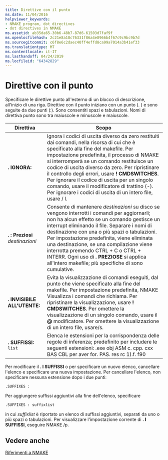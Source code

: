 ```yaml
---
title: Direttive con il punto
ms.date: 11/04/2016
helpviewer_keywords:
- NMAKE program, dot directives
- dot directives in NMAKE
ms.assetid: ab35da65-30b6-48b7-87d6-61503d7faf9f
ms.openlocfilehash: 2c21e8a18c76331f86a4e8966b4f67c9c9bc9b7d
ms.sourcegitcommit: c6f8e6c2daec40ff4effd8ca99a7014a3b41ef33
ms.translationtype: MT
ms.contentlocale: it-IT
ms.lasthandoff: 04/24/2019
ms.locfileid: "64342829"
---
```

# <a name="dot-directives"></a>Direttive con il punto

Specificare le direttive punto all'esterno di un blocco di descrizione, all'inizio di una riga. Direttive con il punto iniziano con un punto (. ) e sono seguite da due punti (:). Sono consentiti spazi e tabulazioni. Nomi di direttiva punto sono tra maiuscole e minuscole e maiuscole.

|Direttiva|Scopo|
|---------------|-------------|
|**. IGNORA:**|Ignora i codici di uscita diverso da zero restituiti dai comandi, nella risorsa di cui che è specificato alla fine del makefile. Per impostazione predefinita, il processo di NMAKE si interromperà se un comando restituisce un codice di uscita diverso da zero. Per ripristinare il controllo degli errori, usare **! CMDSWITCHES**. Per ignorare il codice di uscita per un singolo comando, usare il modificatore di trattino (-). Per ignorare i codici di uscita di un intero file, usare / I.|
|**. : Preziosi** *destinazioni*|Consente di mantenere *destinazioni* su disco se vengono interrotti i comandi per aggiornarli; non ha alcun effetto se un comando gestisce un interrupt eliminando il file. Separare i nomi di destinazione con una o più spazi o tabulazioni. Per impostazione predefinita, viene eliminata una destinazione, se una compilazione viene interrotta premendo CTRL + C o CTRL + INTERR. Ogni uso di **. PREZIOSE** si applica all'intero makefile; più specifiche di sono cumulative.|
|**. INVISIBILE ALL'UTENTE:**|Evita la visualizzazione di comandi eseguiti, dal punto che viene specificato alla fine del makefile. Per impostazione predefinita, NMAKE Visualizza i comandi che richiama. Per ripristinare la visualizzazione, usare **! CMDSWITCHES**. Per omettere la visualizzazione di un singolo comando, usare il **@** modificatore. Per omettere la visualizzazione di un intero file, usare/s.|
|**. SUFFISSI:** `list`|Elenca le estensioni per la corrispondenza delle regole di inferenza; predefinito per includere le seguenti estensioni: .exe obj ASM c. cpp. cxx BAS CBL per aver for. PAS. res rc 1).f. f90|

Per modificare il **. I SUFFISSI** o per specificare un nuovo elenco, cancellare l'elenco e specificare una nuova impostazione. Per cancellare l'elenco, non specificare nessuna estensione dopo i due punti:

```
.SUFFIXES :
```

Per aggiungere suffissi aggiuntivi alla fine dell'elenco, specificare

```
.SUFFIXES : suffixlist
```

in cui *suffixlist* è riportato un elenco di suffissi aggiuntivi, separati da uno o più spazi o tabulazioni. Per visualizzare l'impostazione corrente di **. I SUFFISSI**, eseguire NMAKE /p.

## <a name="see-also"></a>Vedere anche

[Riferimenti a NMAKE](nmake-reference.md)
